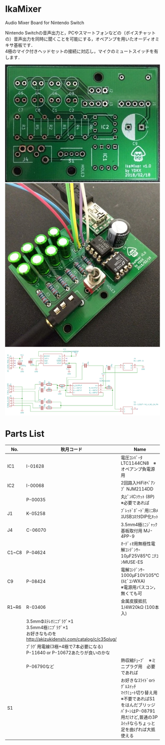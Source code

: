 # IkaMixer
Audio Mixer Board for Nintendo Switch

Nintendo Switchの音声出力と，PCやスマートフォンなどの（ボイスチャットの）音声出力を同時に聞くことを可能にする，オペアンプを用いたオーディオミキサ基板です．  
4極のマイク付きヘッドセットの接続に対応し，マイクのミュートスイッチを有します．


![Figure1](https://raw.githubusercontent.com/YDKK/IkaMixer/master/figure/figure1.jpg)
![Figure2](https://raw.githubusercontent.com/YDKK/IkaMixer/master/figure/figure2.jpg)
![Diagram](https://raw.githubusercontent.com/YDKK/IkaMixer/master/figure/circuit_diagram.png)

# Parts List
|No.|秋月コード|Name|　Price　|Num|
|-|-|-|-:|-|
|IC1|I-01628|電圧ｺﾝﾊﾞｰﾀ LTC1144CN8　※オペアンプ負電源用|400円|1|
|IC2|I-00068|2回路入HiFiｵﾍﾟｱﾝﾌﾟ NJM2114DD|100円|1|
||P-00035|丸ﾋﾟﾝICｿｹｯﾄ (8P)<br>※必要であれば|15円|2|
|J1|K-05258|ﾌﾞﾚｯﾄﾞﾎﾞｰﾄﾞ用ﾐﾆBﾒｽUSBｺﾈｸﾀDIP化ｷｯﾄ|200円|1|
|J4|C-06070|3.5mm4極ﾐﾆｼﾞｬｯｸ 基板取付用 MJ-4PP-9|50円|1|
|C1~C8|P-04624|ｵｰﾃﾞｨｵ用無極性電解ｺﾝﾃﾞﾝｻｰ10μF25V85℃ ﾆﾁｺﾝMUSE･ES|15円|8|
|C9|P-08424|電解ｺﾝﾃﾞﾝｻｰ 1000μF10V105℃(ﾙﾋﾞｺﾝWXA)<br>※電源用パスコン，無くても可|20円|1|
|R1~R6|R-03406|金属皮膜抵抗 1/4W20kΩ (100本入)|300円|1|
||3.5mmΦｽﾃﾚｵﾐﾆﾌﾟﾗｸﾞ×1<br>3.5mm4極ﾐﾆﾌﾟﾗｸﾞ×1<br>お好きなものを<br>http://akizukidenshi.com/catalog/c/c35plug/|||1+1|
||ﾌﾟﾗｸﾞ用電線(3極+4極で7本必要になる)<br>P-11640 or P-10672あたりが良いのかな||
||P-06790など|熱収縮ﾁｭｰﾌﾞ　※ミニプラグ用　必要であれば||
|S1||お好きなｽﾗｲﾄﾞorﾄｸﾞﾙｽｲｯﾁ<br>ﾏｲｸﾐｭｰﾄ切り替え用<br>※不要であればS1をはんだブリッジ<br>ﾊﾟﾀｰﾝはP-08791用だけど,普通の3Pｽｲｯﾁならちょっと足を曲げれば大抵使える||1|
